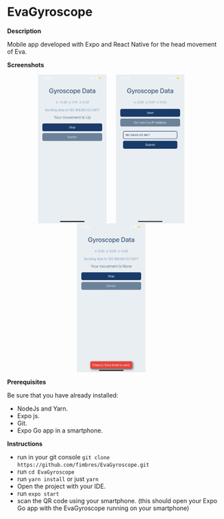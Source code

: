 # EvaGyroscope

**Description**

Mobile app developed with Expo and React Native for the head movement of Eva.

**Screenshots**

<p style="text-align: center;">
    <img src="./screenshots/img1.jpeg" alt="The app is working" width="160" style="margin-right:18px; vertical-align:middle;">
    <img src="./screenshots/img2.jpeg" alt="Setting a new IP address for eva" width="160" style="margin-right:18px; vertical-align:middle;">
    <img src="./screenshots/img3.jpeg" alt="App when error has ocurred" width="160" style="margin-right:18px; vertical-align:middle;">
</p>

**Prerequisites**

Be sure that you have already installed:
- NodeJs and Yarn.
- Expo js.
- Git.
- Expo Go app in a smartphone.

**Instructions**

- run in your git console `git clone https://github.com/fimbres/EvaGyroscope.git`
- run `cd EvaGyroscope`
- run  `yarn install` or just `yarn`
- Open the project with your IDE.
- run `expo start`
- scan the QR code using your smartphone. (this should open your Expo Go app with the EvaGyroscope running on your smartphone)
